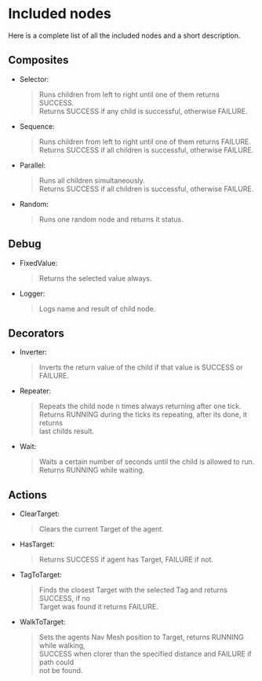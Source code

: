 # Included nodes
Here is a complete list of all the included nodes and a short description.

## Composites

* Selector:
  > Runs children from left to right until one of them returns SUCCESS.  
    Returns SUCCESS if any child is successful, otherwise FAILURE.

* Sequence:
  > Runs children from left to right until one of them returns FAILURE.  
    Returns SUCCESS if all children is successful, otherwise FAILURE.

* Parallel:
  > Runs all children simultaneously.  
    Returns SUCCESS if all children is successful, otherwise FAILURE.

* Random:
  > Runs one random node and returns it status.

## Debug
* FixedValue:
  > Returns the selected value always.

* Logger:
  > Logs name and result of child node.


## Decorators
* Inverter:
  > Inverts the return value of the child if that value is SUCCESS or FAILURE.

* Repeater:
  > Repeats the child node n times always returning after one tick.  
  	Returns RUNNING during the ticks its repeating, after its done, it returns  
	last childs result.

* Wait:
  > Waits a certain number of seconds until the child is allowed to run.
    Returns RUNNING while waiting.


## Actions
* ClearTarget:
  > Clears the current Target of the agent.

* HasTarget:
  > Returns SUCCESS if agent has Target, FAILURE if not.

* TagToTarget:
  > Finds the closest Target with the selected Tag and returns SUCCESS, if no  
    Target was found it returns FAILURE.

* WalkToTarget:
  > Sets the agents Nav Mesh position to Target, returns RUNNING while walking,  
    SUCCESS when clorer than the specified distance and FAILURE if path could  
	not be found.
